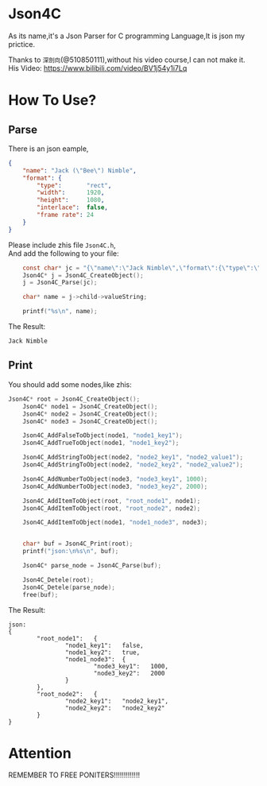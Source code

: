 # Json4C
As its name,it's a Json Parser for C programming Language,It is json my prictice.  
  
Thanks to `深剖向`(@510850111),without his video course,I can not make it.  
His Video: https://www.bilibili.com/video/BV1j54y1i7Lq  

# How To Use?

## Parse

There is an json eample,  
```json
{
    "name": "Jack (\"Bee\") Nimble", 
    "format": {
        "type":       "rect", 
        "width":      1920, 
        "height":     1080, 
        "interlace":  false, 
        "frame rate": 24
    }
}
```

Please include zhis file `Json4C.h`,  
And add the following to your file:  
```c
	const char* jc = "{\"name\":\"Jack Nimble\",\"format\":{\"type\":\"rect\",\"width\":1920,\"height\":1080,\"interlace\":false,\"frame rate\":24}}";
	Json4C* j = Json4C_CreateObject();
	j = Json4C_Parse(jc);

	char* name = j->child->valueString;

	printf("%s\n", name);
```
The Result:  
```
Jack Nimble
```

## Print

You should add some nodes,like zhis:  
```c
Json4C* root = Json4C_CreateObject();
	Json4C* node1 = Json4C_CreateObject();
	Json4C* node2 = Json4C_CreateObject();
	Json4C* node3 = Json4C_CreateObject();

	Json4C_AddFalseToObject(node1, "node1_key1");
	Json4C_AddTrueToObject(node1, "node1_key2");

	Json4C_AddStringToObject(node2, "node2_key1", "node2_value1");
	Json4C_AddStringToObject(node2, "node2_key2", "node2_value2");

	Json4C_AddNumberToObject(node3, "node3_key1", 1000);
	Json4C_AddNumberToObject(node3, "node3_key2", 2000);

	Json4C_AddItemToObject(root, "root_node1", node1);
	Json4C_AddItemToObject(root, "root_node2", node2);

	Json4C_AddItemToObject(node1, "node1_node3", node3);


	char* buf = Json4C_Print(root);
	printf("json:\n%s\n", buf);

	Json4C* parse_node = Json4C_Parse(buf);

	Json4C_Detele(root);
	Json4C_Detele(parse_node);
	free(buf);
```
  
The Result:  
```
json:
{
        "root_node1":   {
                "node1_key1":   false,
                "node1_key2":   true,
                "node1_node3":  {
                        "node3_key1":   1000,
                        "node3_key2":   2000
                }
        },
        "root_node2":   {
                "node2_key1":   "node2_key1",
                "node2_key2":   "node2_key2"
        }
}
```
# Attention
REMEMBER TO FREE PONITERS!!!!!!!!!!!!!
